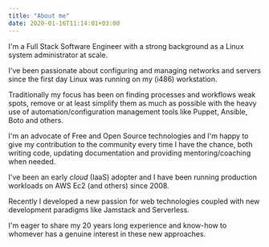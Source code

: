 ```yaml
---
title: "About me"
date: 2020-01-16T11:14:01+03:00
---
```


I'm a Full Stack Software Engineer with a strong background as a Linux system administrator at scale.

I've been passionate about configuring and managing networks and servers since the first day Linux was running on my (i486) workstation.

Traditionally my focus has been on finding processes and workflows weak spots, remove or at least simplify them as much as possible with the heavy use of automation/configuration management tools like Puppet, Ansible, Boto and others.

I'm an advocate of Free and Open Source technologies and I'm happy to give my contribution to the community every time I have the chance, both writing code, updating documentation and providing mentoring/coaching when needed.

I've been an early _cloud_ (IaaS) adopter and I have been running production workloads on AWS Ec2 (and others) since 2008.

Recently I developed a new passion for web technologies coupled with new development paradigms like Jamstack and Serverless.

I'm eager to share my 20 years long experience and know-how to whomever has a genuine interest in these new approaches.
